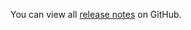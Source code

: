 You can view all [release notes](https://github.com/anthonycorletti/ddex/releases) on GitHub.

&nbsp;

&nbsp;
